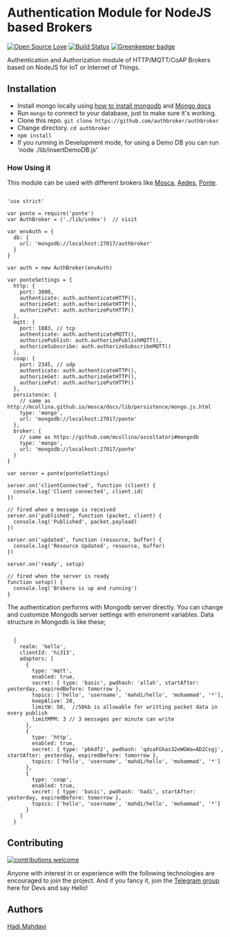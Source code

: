 # Authentication Module for NodeJS based Brokers

[![Open Source Love](https://badges.frapsoft.com/os/v1/open-source.svg?v=103)](https://github.com/ellerbrock/open-source-badges/) [![Build Status](https://travis-ci.org/authbroker/authbroker.svg)](https://travis-ci.com/authbroker/authbroker) [![Greenkeeper badge](https://badges.greenkeeper.io/authbroker/authbroker.svg)](https://greenkeeper.io/)

Authentication and Authorization module of HTTP/MQTT/CoAP Brokers based on NodeJS for IoT or Internet of Things.


## Installation
* Install mongo locally using [how to install mongodb](https://www.digitalocean.com/community/tutorials/how-to-install-mongodb-on-ubuntu-18-04) and [Mongo docs](https://docs.mongodb.com/manual/administration/install-community/)
* Run `mongo` to connect to your database, just to make sure it's working.
* Clone this repo. `git clone https://github.com/authbroker/authbroker`
* Change directory. `cd authbroker`
* `npm install`
* If you running in Development mode, for using a Demo DB you can run 'node ./lib/insertDemoDB.js'


### How Using it
This module can be used with different brokers like [Mosca](https://github.com/mcollina/mosca), [Aedes](https://github.com/mcollina/aedes), [Ponte](http://github.com/eclipse/ponte).

```

'use strict'

var ponte = require('ponte')
var AuthBroker = ('./lib/index')  // visit 

var envAuth = {
  db: {
    url: 'mongodb://localhost:27017/authbroker'
  }
}

var auth = new AuthBroker(envAuth)

var ponteSettings = {
  http: {
    port: 3000,
    authenticate: auth.authenticateHTTP(),
    authorizeGet: auth.authorizeGetHTTP(),
    authorizePut: auth.authorizePutHTTP()
  },
  mqtt: {
    port: 1883, // tcp
    authenticate: auth.authenticateMQTT(),
    authorizePublish: auth.authorizePublishMQTT(),
    authorizeSubscribe: auth.authorizeSubscribeMQTT()
  },
  coap: {
    port: 2345, // udp
    authenticate: auth.authenticateHTTP(),
    authorizeGet: auth.authorizeGetHTTP(),
    authorizePut: auth.authorizePutHTTP()
  },
  persistence: {
    // same as http://mcollina.github.io/mosca/docs/lib/persistence/mongo.js.html
    type: 'mongo',
    url: 'mongodb://localhost:27017/ponte'
  },
  broker: {
    // same as https://github.com/mcollina/ascoltatori#mongodb
    type: 'mongo',
    url: 'mongodb://localhost:27017/ponte'
  }
}

var server = ponte(ponteSettings)

server.on('clientConnected', function (client) {
  console.log('Client connected', client.id)
})

// fired when a message is received
server.on('published', function (packet, client) {
  console.log('Published', packet.payload)
})

server.on('updated', function (resource, buffer) {
  console.log('Resource Updated', resource, buffer)
})

server.on('ready', setup)

// fired when the server is ready
function setup() {
  console.log('Brokero is up and running')
}

```


The authentication performs with Mongodb server directly. You can change and customize Mongodb server settings with environemt variables. Data structure in Mongodb is like these;

```

  {
    realm: 'hello',
    clientId: 'hi313',
    adapters: [
      {
        type: 'mqtt',
        enabled: true,
        secret: { type: 'basic', pwdhash: 'allah', startAfter: yesterday, expiredBefore: tomorrow },
        topics: ['hello', 'username', 'mahdi/hello', 'mohammad', '*'],
        keepAlive: 20,
        limitW: 50,  //50kb is allowable for writting packet data in every publish
        limitMPM: 3 // 3 messages per minute can write
      },
      {
        type: 'http',
        enabled: true,
        secret: { type: 'pbkdf2', pwdhash: 'qdsaFGhas32eWGWa=AD2Csgj', startAfter: yesterday, expiredBefore: tomorrow },
        topics: ['hello', 'username', 'mahdi/hello', 'mohammad', '*']
      },
      {
        type: 'coap',
        enabled: true,
        secret: { type: 'basic', pwdhash: 'hadi', startAfter: yesterday, expiredBefore: tomorrow },
        topics: ['hello', 'username', 'mahdi/hello', 'mohammad', '*']
      }
    ]
  }

```




## Contributing
[![contributions welcome](https://img.shields.io/badge/contributions-welcome-brightgreen.svg?style=flat)](https://github.com/dwyl/esta/issues)

Anyone with interest in or experience with the following technologies are encouraged to join the project.
And if you fancy it, join the [Telegram group](t.me/joinchat/AuKmG05CNFTz0bsBny9igg) here for Devs and say Hello!


## Authors
[Hadi Mahdavi](https://twitter.com/kamerdack)
